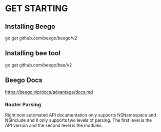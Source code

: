 # GET STARTING

## Installing Beego
go get github.com/beego/beego/v2

## Installing bee tool
go get github.com/beego/bee/v2


## Beego Docs
https://beego.vip/docs/advantage/docs.md

### Router Parsing
 Right now automated API documentation only supports NSNamespace and NSInclude and it only supports two levels of parsing. The first level is the API version and the second level is the modules.